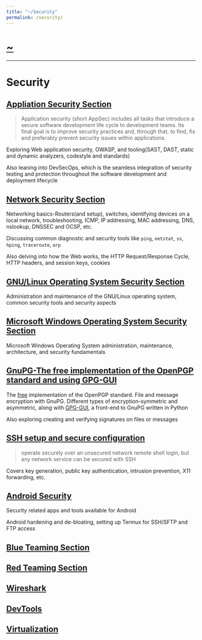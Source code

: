 ```yaml
---
title: "~/Security"
permalink: /security/
---
```


# [~](../README.md)

---

# Security

## [Appliation Security Section](security/AppSec/0application-security.md)

> Application security (short AppSec) includes all tasks that introduce a secure software development life cycle to development teams. Its final goal is to improve security practices and, through that, to find, fix and preferably prevent security issues within applications.

Exploring Web application security, OWASP, and tooling(SAST, DAST, static and dynamic analyzers, codestyle and standards)

Also leaning into DevSecOps, which is the seamless integration of security testing and protection throughout the software development and deployment lifecycle

## [Network Security Section](security/NetworkSecurity/0network-security.md)

Networking basics-Routers(and setup), switches, identifying devices on a local network, troubleshooting, ICMP, IP addressing, MAC addressing, DNS, nslookup, DNSSEC and OCSP, etc.

Discussing common diagnostic and security tools like `ping`, `netstat`, `ss`, `hping`, `traceroute`, `arp`

Also delving into how the Web works, the HTTP Request/Response Cycle, HTTP headers, and session keys, cookies

## [GNU/Linux Operating System Security Section](security/LinuxSecurity/0linux-security.md)

Administration and maintenance of the GNU/Linux operating system, common security tools and security aspects

## [Microsoft Windows Operating System Security Section](security/MSWindowsSecurity/0windows-security.md)

Microsoft Windows Operating System administration, maintenance, architecture, and security fundamentals

## [GnuPG-The free implementation of the OpenPGP standard and using GPG-GUI](security/gnupg.md)

The [free](https://www.gnu.org/philosophy/free-sw.en.html) implementation of the OpenPGP standard. File and message encryption with GnuPG. Different types of encryption-symmetric and asymmetric, along with [GPG-GUI](https://elvindesouza.github.io/GPG-GUI/), a front-end to GnuPG written in Python

Also exploring creating and verifying signatures on files or messages

## [SSH setup and secure configuration](security/ssh.md)

> operate securely over an unsecured network
> remote shell login, but any network service can be secured with SSH

Covers key generation, public key authentication, intrusion prevention, X11 forwarding, etc.

## [Android Security](security/android.md)

Security related apps and tools available for Android

Android hardening and de-bloating, setting up Termux for SSH/SFTP and FTP access

## [Blue Teaming Section](security/Blue/0blue-security.md)

## [Red Teaming Section](security/Red/0red-security.md)

## [Wireshark](security/wireshark.md)

## [DevTools](security/devtools.md)

## [Virtualization](security/virtualization.md)

<!--
<!--
## Enumerating Network Services
## Exploiting Network Services
## Active Directory
## GNU/Linux Operating System Security -->

<!-- virtualization,setup, security (virtualization.md)  -->
<!-- # Threat & Vulnerability management -->

<!-- ## MITRE, MITRE ATT&CK
## Yara
## ISAC
## OpenVAS
## MISP
# SO & Monitoring
---
-->
